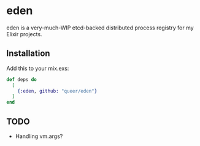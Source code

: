# eden

eden is a very-much-WIP etcd-backed distributed process registry for my Elixir projects. 

## Installation

Add this to your mix.exs:

```elixir
def deps do
  [
    {:eden, github: "queer/eden"}
  ]
end
```

## TODO

- Handling vm.args?